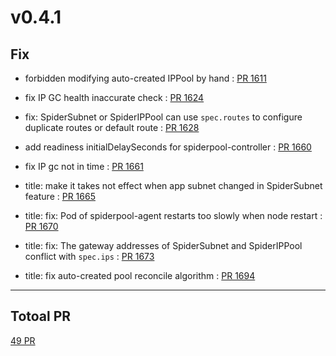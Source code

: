 
# v0.4.1


## Fix

* forbidden modifying auto-created IPPool by hand : [PR 1611](https://github.com/spidernet-io/spiderpool/pull/1611)

* fix IP GC health inaccurate check : [PR 1624](https://github.com/spidernet-io/spiderpool/pull/1624)

* fix: SpiderSubnet or SpiderIPPool can use `spec.routes` to configure duplicate routes or default route : [PR 1628](https://github.com/spidernet-io/spiderpool/pull/1628)

* add readiness initialDelaySeconds for spiderpool-controller : [PR 1660](https://github.com/spidernet-io/spiderpool/pull/1660)

* fix IP gc not in time : [PR 1661](https://github.com/spidernet-io/spiderpool/pull/1661)

* title:	make it takes not effect when app subnet changed in SpiderSubnet feature : [PR 1665](https://github.com/spidernet-io/spiderpool/pull/1665)

* title:	fix: Pod of spiderpool-agent restarts too slowly when node restart : [PR 1670](https://github.com/spidernet-io/spiderpool/pull/1670)

* title:	fix: The gateway addresses of SpiderSubnet and SpiderIPPool conflict with `spec.ips` : [PR 1673](https://github.com/spidernet-io/spiderpool/pull/1673)

* title:	fix auto-created pool reconcile algorithm : [PR 1694](https://github.com/spidernet-io/spiderpool/pull/1694)



***

## Totoal PR

[ 49 PR](https://github.com/spidernet-io/spiderpool/compare/v0.4.0...v0.4.1)
